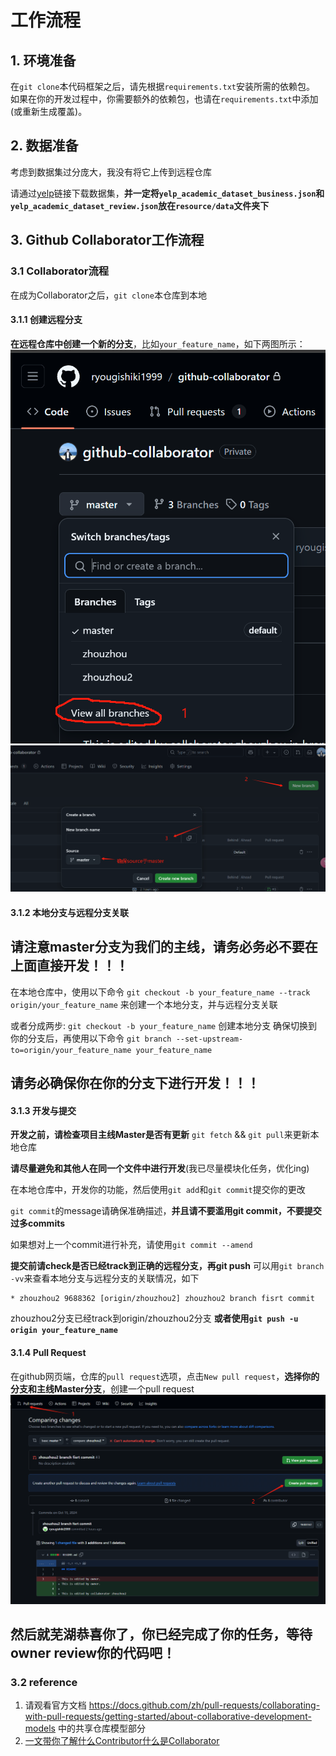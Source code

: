 # 工作流程

## 1. 环境准备

在`git clone`本代码框架之后，请先根据`requirements.txt`安装所需的依赖包。
如果在你的开发过程中，你需要额外的依赖包，也请在`requirements.txt`中添加(或重新生成覆盖)。

## 2. 数据准备
考虑到数据集过分庞大，我没有将它上传到远程仓库

请通过[yelp](https://www.yelp.com/dataset)链接下载数据集，**并一定将`yelp_academic_dataset_business.json`和`yelp_academic_dataset_review.json`放在`resource/data`文件夹下**

## 3. Github Collaborator工作流程

### 3.1 Collaborator流程

在成为Collaborator之后，`git clone`本仓库到本地

#### 3.1.1 创建远程分支

**在远程仓库中创建一个新的分支**，比如`your_feature_name`，如下两图所示：
![alt text](../resource/attachment/remote_branch_1.png)
![alt text](../resource/attachment/remote_branch_2.png)

#### 3.1.2 本地分支与远程分支关联
## **请注意master分支为我们的主线，请务必务必不要在上面直接开发！！！**
在本地仓库中，使用以下命令 
`git checkout -b your_feature_name --track origin/your_feature_name` 来创建一个本地分支，并与远程分支关联

或者分成两步:
`git checkout -b your_feature_name` 创建本地分支
确保切换到你的分支后，再使用以下命令
`git branch --set-upstream-to=origin/your_feature_name your_feature_name`
## **请务必确保你在你的分支下进行开发！！！**

#### 3.1.3 开发与提交

**开发之前，请检查项目主线Master是否有更新**
`git fetch` && `git pull`来更新本地仓库

**请尽量避免和其他人在同一个文件中进行开发**(我已尽量模块化任务，优化ing)

在本地仓库中，开发你的功能，然后使用`git add`和`git commit`提交你的更改

`git commit`的message请确保准确描述，**并且请不要滥用git commit，不要提交过多commits**

如果想对上一个commit进行补充，请使用`git commit --amend`

**提交前请check是否已经track到正确的远程分支，再git push**
可以用`git branch -vv`来查看本地分支与远程分支的关联情况，如下
```
* zhouzhou2 9688362 [origin/zhouzhou2] zhouzhou2 branch fisrt commit
```
zhouzhou2分支已经track到origin/zhouzhou2分支
**或者使用`git push -u origin your_feature_name`**

#### 3.1.4 Pull Request
在github网页端，仓库的`pull request`选项，点击`New pull request`，**选择你的分支和主线Master分支**，创建一个pull request
![](../resource/attachment/pull_request.png)
## 然后就芜湖恭喜你了，你已经完成了你的任务，等待owner review你的代码吧！


### 3.2 reference

1. 请观看官方文档 https://docs.github.com/zh/pull-requests/collaborating-with-pull-requests/getting-started/about-collaborative-development-models 中的共享仓库模型部分
2. [一文带你了解什么Contributor什么是Collaborator](https://blog.csdn.net/qq_41230365/article/details/86766005#:~:text=collaborator%E6%A8%A1%E5%BC%8F%E9%80%82%E5%90%88%E7%94%A8%E4%BA%8E,%E7%9A%84%E6%96%B9%E5%BC%8F%E8%BF%9B%E8%A1%8C%E5%90%88%E4%BD%9C%E5%BC%80%E5%8F%91%E3%80%82)